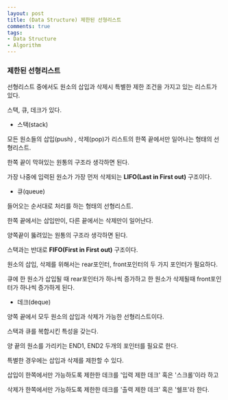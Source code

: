 ```yaml
---
layout: post
title: (Data Structure) 제한된 선형리스트
comments: true
tags: 
- Data Structure
- Algorithm
---
```


### 제한된 선형리스트

선형리스트 중에서도 원소의 삽입과 삭제시 특별한 제한 조건을 가지고 있는 리스트가 있다.

스택, 큐, 데크가 있다.



* 스택(stack)

모든 원소들의 삽입(push) , 삭제(pop)가 리스트의 한쪽 끝에서만 일어나는 형태의 선형리스트.

한쪽 끝이 막혀있는 원통의 구조라 생각하면 된다.

가장 나중에 입력된 원소가 가장 먼저 삭제되는 **LIFO(Last in First out)** 구조이다.



* 큐(queue)

들어오는 순서대로 처리를 하는 형태의 선형리스트.

한쪽 끝에서는 삽입만이, 다른 끝에서는 삭제만이 일어난다.

양쪽끝이 뚫려있는 원통의 구조라 생각하면 된다.

스택과는 반대로 **FIFO(First in First out)** 구조이다.

원소의 삽입, 삭제를 위해서는 rear포인터, front포인터의 두 가지 포인터가 필요하다.

큐에 한 원소가 삽입될 때 rear포인터가 하나씩 증가하고 한 원소가 삭제될때 front포인터가 하나씩 증가하게 된다.



* 데크(deque)

양쪽 끝에서 모두 원소의 삽입과 삭제가 가능한 선형리스트이다.

스택과 큐를 복합시킨 특성을 갖는다.

양 끝의 원소를 가리키는 END1, END2 두개의 포인터를 필요로 한다.

특별한 경우에는 삽입과 삭제를 제한할 수 있다.

삽입이 한쪽에서만 가능하도록 제한한 데크를 '입력 제한 데크' 혹은 '스크롤'이라 하고

삭제가 한쪽에서만 가능하도록 제한한 데크를 '출력 제한 데크' 혹은 '쉘프'라 한다.
